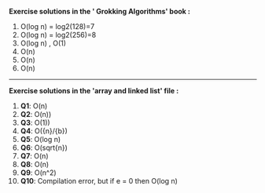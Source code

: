 **Exercise solutions in the ' Grokking Algorithms' book  :**

1. O(log n) = log2​(128)=7
2. O(log n) = log2​(256)=8
3. O(log n) , O(1) 
4. O(n)
5. O(n)
6. O(n)

----  
**Exercise solutions in the 'array and linked list' file :**

1. **Q1**: O(n)
2. **Q2**: O(n))
3. **Q3**: O(1))
4. **Q4**: O({n}/{b})
5. **Q5**: O(log n) 
6. **Q6**: O(sqrt{n})
7. **Q7**: O(n) 
8. **Q8**: O(n) 
9. **Q9**: O(n^2)
10. **Q10**: Compilation error, but if e = 0 then O(log n)
